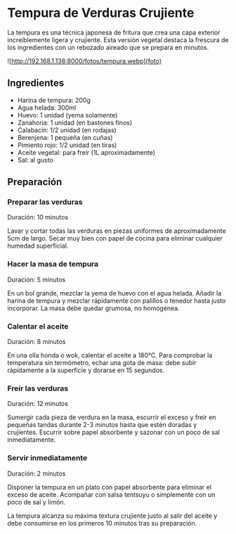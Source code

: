 # Tempura de Verduras Crujiente

La tempura es una técnica japonesa de fritura que crea una capa exterior increíblemente ligera y crujiente. Esta versión vegetal destaca la frescura de los ingredientes con un rebozado aireado que se prepara en minutos.

![http://192.168.1.138:8000/fotos/tempura.webp](foto)

## Ingredientes

* Harina de tempura: 200g  
* Agua helada: 300ml  
* Huevo: 1 unidad (yema solamente)  
* Zanahoria: 1 unidad (en bastones finos)  
* Calabacín: 1/2 unidad (en rodajas)  
* Berenjena: 1 pequeña (en cuñas)  
* Pimiento rojo: 1/2 unidad (en tiras)  
* Aceite vegetal: para freír (1L aproximadamente)  
* Sal: al gusto  

## Preparación  

### Preparar las verduras  

Duración: 10 minutos  

Lavar y cortar todas las verduras en piezas uniformes de aproximadamente 5cm de largo. Secar muy bien con papel de cocina para eliminar cualquier humedad superficial.  

### Hacer la masa de tempura  

Duración: 5 minutos  

En un bol grande, mezclar la yema de huevo con el agua helada. Añadir la harina de tempura y mezclar rápidamente con palillos o tenedor hasta justo incorporar. La masa debe quedar grumosa, no homogénea.  

### Calentar el aceite  

Duración: 8 minutos  

En una olla honda o wok, calentar el aceite a 180°C. Para comprobar la temperatura sin termómetro, echar una gota de masa: debe subir rápidamente a la superficie y dorarse en 15 segundos.  

### Freír las verduras  

Duración: 12 minutos  

Sumergir cada pieza de verdura en la masa, escurrir el exceso y freír en pequeñas tandas durante 2-3 minutos hasta que estén doradas y crujientes. Escurrir sobre papel absorbente y sazonar con un poco de sal inmediatamente.  

### Servir inmediatamente  

Duración: 2 minutos  

Disponer la tempura en un plato con papel absorbente para eliminar el exceso de aceite. Acompañar con salsa tentsuyu o simplemente con un poco de sal y limón.  

La tempura alcanza su máxima textura crujiente justo al salir del aceite y debe consumirse en los primeros 10 minutos tras su preparación.
